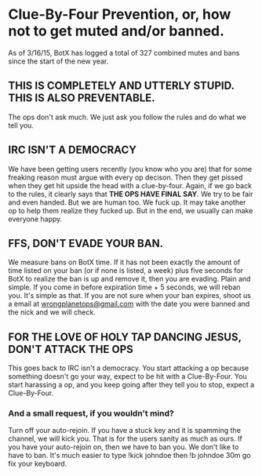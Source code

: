 # Clue-By-Four Prevention, or, how not to get muted and/or banned.

As of 3/16/15, BotX has logged a total of 327 combined mutes and bans since the start of the new year.

## THIS IS COMPLETELY AND UTTERLY STUPID. THIS IS ALSO PREVENTABLE.
The ops don't ask much. We just ask you follow the rules and do what we tell you.

## IRC ISN'T A DEMOCRACY
We have been getting users recently (you know who you are) that for some freaking reason must argue with every op decison. Then they get pissed when they get hit upside the head with a clue-by-four. Again, if we go back to the rules, it clearly says that **THE OPS HAVE FINAL SAY**. We try to be fair and even handed. But we are human too. We fuck up. It may take another op to help them realize they fucked up. But in the end, we usually can make everyone happy.

## FFS, DON'T EVADE YOUR BAN.
We measure bans on BotX time. If it has not been exactly the amount of time listed on your ban (or if none is listed, a week) plus five seconds for BotX to realize the ban is up and remove it, then you are evading. Plain and simple. If you come in before expiration time + 5 seconds, we will reban you. It's simple as that. If you are not sure when your ban expires, shoot us a email at wrongplanetops@gmail.com with the date you were banned and the nick and we will check.

## FOR THE LOVE OF HOLY TAP DANCING JESUS, DON'T ATTACK THE OPS
This goes back to IRC isn't a democracy. You start attacking a op because something doesn't go your way, expect to be hit with a Clue-By-Four. You start harassing a op, and you keep going after they tell you to stop, expect a Clue-By-Four.

### And a small request, if you wouldn't mind?
Turn off your auto-rejoin. If you have a stuck key and it is spamming the channel, we will kick you. That is for the users sanity as much as ours. If you have your auto-rejoin on, then we have to ban you. We don't like to have to ban. It's much easier to type !kick johndoe then !b johndoe 30m go fix your keyboard.
